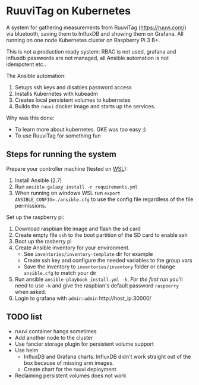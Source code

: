 # RuuviTag on Kubernetes

A system for gathering measurements from RuuviTag (https://ruuvi.com/) via bluetooth, saving them to InfluxDB and showing them on Grafana. All running on one node Kubernetes cluster on Raspberry Pi 3 B+.

This is not a production ready system: RBAC is not used, grafana and influxdb passwords are not managed, all Ansible automation is not idempotent etc..

The Ansible automation:
1. Setups ssh keys and disables password access
1. Installs Kubernetes with kubeadm
1. Creates local persistent volumes to kubernetes
1. Builds the `ruuvi` docker image and starts up the services.

Why was this done:
- To learn more about kubernetes. GKE was too easy ;)
- To use RuuviTag for something fun

## Steps for running the system

Prepare your controller machine (tested on [WSL](https://docs.microsoft.com/en-us/windows/wsl/install-win10)):
1. Install Ansible (2.7)
1. Run `ansible-galaxy install -r requirements.yml`
1. When running on windows WSL run `export ANSIBLE_CONFIG=./ansible.cfg` to use the config file regardless of the file permissions.

Set up the raspberry pi:
1. Download raspbian lite image and flash the sd card
1. Create empty file `ssh` to the boot partition of the SD card to enable ssh
1. Boot up the rasberry pi
1. Create Ansible inventory for your environment.
    - See `inventories/inventory-template` dir for example
    - Create ssh key and configure the needed variables to the group vars
    - Save the inventory to `inventories/inventory` folder or change `ansible.cfg` to match your dir
1. Run ansible `ansible-playbook install.yml -k`. *For the first run* you'll need to use `-k` and give the raspbian's default password `raspberry` when asked.
1. Login to grafana with `admin:admin` http://host_ip:30000/

## TODO list

- ruuvi container hangs sometimes
- Add another node to the cluster
- Use fancier storage plugin for persistent volume support
- Use helm
    - InfluxDB and Grafana charts. InfluxDB didn't work straight out of the box because of missing arm images.
    - Create chart for the ruuvi deployment
- Reclaiming persistent volumes does not work